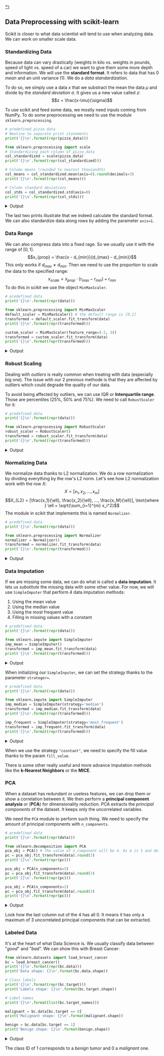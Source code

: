 [↰](../note.md)

## Data Preprocessing with scikit-learn
Scikit is closer to what data scientist will tend to use when analyzing data. We can work on smaller scale data.

### Standardizing Data
Because data can vary drastically (weights in kilo vs. weights in pounds, speed of light vs. speed of a car) we want to give them some more depth and information. We will use the **standard format**. It refers to data that has 0 *mean* and an unit variance (1). We do a *data standardization*.

To do so, we simply use a data $x$ that we substract the mean the data $\mu$ and divide by the *standard deviation* $\sigma$. It gives us a new value called $z$:
$$z = \frac{x-\mu}{\sigma}$$

To use scikit and feed some data, we mostly need inputs coming from NumPy. To do some preprocessing we need to use the module `sklearn.preprocessing`.

```python
# predefined pizza data
# Newline to separate print statements
print('{}\n'.format(repr(pizza_data)))

from sklearn.preprocessing import scale
# Standardizing each column of pizza_data
col_standardized = scale(pizza_data)
print('{}\n'.format(repr(col_standardized)))

# Column means (rounded to nearest thousandth)
col_means = col_standardized.mean(axis=0).round(decimals=3)
print('{}\n'.format(repr(col_means)))

# Column standard deviations
col_stds = col_standardized.std(axis=0)
print('{}\n'.format(repr(col_stds)))
```

<details>
<summary>Output</summary>
<br>

```
array([[2100,   10,  800],
       [2500,   11,  850],
       [1800,   10,  760],
       [2000,   12,  800],
       [2300,   11,  810]])

array([[-0.16552118, -1.06904497, -0.1393466 ],
       [ 1.4896906 ,  0.26726124,  1.60248593],
       [-1.40693001, -1.06904497, -1.53281263],
       [-0.57932412,  1.60356745, -0.1393466 ],
       [ 0.66208471,  0.26726124,  0.2090199 ]])

array([ 0., -0.,  0.])

array([1., 1., 1.])
```
</details>

The last two prints illustrate that we indeed calculate the standard format. We can also standardize data along rows by adding the parameter `axis=1`.

### Data Range
We can also compress data into a fixed rage. So we usually use it with the range of $[0, 1]$.
$$x_{prop} = \frac{x - d_{min}}{d_{max} - d_{min}}$$
This only works if $d_{max} \neq d_{min}$. Then we need to use the proportion to scale the data to the specified range:
$$x_{scale} = x_{prop} \cdot (r_{max} - r_{min}) + r_{min}$$
To do this in scikit we use the object `MinMaxScaler`.

```python
# predefined data
print('{}\n'.format(repr(data)))

from sklearn.preprocessing import MinMaxScaler
default_scaler = MinMaxScaler() # the default range is [0,1]
transformed = default_scaler.fit_transform(data)
print('{}\n'.format(repr(transformed)))

custom_scaler = MinMaxScaler(feature_range=(-2, 3))
transformed = custom_scaler.fit_transform(data)
print('{}\n'.format(repr(transformed)))
```

<details>
<summary>Output</summary>
<br>

```
array([[ 1.2,  3.2],
       [-0.3, -1.2],
       [ 6.5, 10.1],
       [ 2.2, -8.4]])

array([[0.22058824, 0.62702703],
       [0.        , 0.38918919],
       [1.        , 1.        ],
       [0.36764706, 0.        ]])

array([[-0.89705882,  1.13513514],
       [-2.        , -0.05405405],
       [ 3.        ,  3.        ],
       [-0.16176471, -2.        ]])
```
</details>

### Robust Scaling
Dealing with *outliers* is really common when treating with data (especially big one). The issue with our 2 previous methode is that they are affected by outliers which could degrade the quality of our data.

To avoid being affected by outliers, we can use IQR or **Interquartile range**. Those are percentiles (25%, 50% and 75%). We need to call `RobustScaler` for it:
```python
# predefined data
print('{}\n'.format(repr(data)))

from sklearn.preprocessing import RobustScaler
robust_scaler = RobustScaler()
transformed = robust_scaler.fit_transform(data)
print('{}\n'.format(repr(transformed)))
```
<details>
<summary>Output</summary>
<br>

```
array([[ 1.2,  2.3],
       [ 2.1,  4.2],
       [-1.9,  3.1],
       [-2.5,  2.5],
       [ 0.8,  3. ],
       [ 6.3,  2.1],
       [-1.5,  2.7],
       [ 1.4,  2.9],
       [ 1.8,  3.2]])

array([[ 0.        , -1.        ],
       [ 0.27272727,  2.16666667],
       [-0.93939394,  0.33333333],
       [-1.12121212, -0.66666667],
       [-0.12121212,  0.16666667],
       [ 1.54545455, -1.33333333],
       [-0.81818182, -0.33333333],
       [ 0.06060606,  0.        ],
       [ 0.18181818,  0.5       ]])
```
</details>

### Normalizing Data
We normalize data thanks to L2 normalization. We do a row normalization by dividing everything by the row's L2 norm. Let's see how L2 normalization work with the row $X$:
$$X = [x_1, x_2, ..., x_m]$$
$$X_{L2} = [\frac{x_1}{\ell}, \frac{x_2}{\ell}, ..., \frac{x_M}{\ell}], \text{where } \ell = \sqrt{\sum_{i=1}^{m} x_i^2}$$
The module in scikit that implements this is named `Normalizer`.
```python
# predefined data
print('{}\n'.format(repr(data)))

from sklearn.preprocessing import Normalizer
normalizer = Normalizer()
transformed = normalizer.fit_transform(data)
print('{}\n'.format(repr(transformed)))
```

<details>
<summary>Output</summary>
<br>

```
array([[4, 1, 2, 2],
       [3, 4, 0, 0],
       [7, 5, 9, 2]])

array([[0.8       , 0.2       , 0.4       , 0.4       ],
       [0.6       , 0.8       , 0.        , 0.        ],
       [0.55513611, 0.39652579, 0.71374643, 0.15861032]])
```
</details>

### Data Imputation
If we are missing some data, we can do what is called a **data imputation**. It lets us *substitute* the missing data with some other value. For now, we will use `SimpleImputer` that perform 4 data imputation methods:
1. Using the mean value
2. Using the median value
3. Using the most frequent value
4. Filling in missing values with a constant

```python
# predefined data
print('{}\n'.format(repr(data)))

from sklearn.impute import SimpleImputer
imp_mean = SimpleImputer()
transformed = imp_mean.fit_transform(data)
print('{}\n'.format(repr(transformed)))
```
<details>
<summary>Output</summary>
<br>

```
array([[ 1.,  2., nan,  2.],
       [ 5., nan,  1.,  2.],
       [ 4., nan,  3., nan],
       [ 5.,  6.,  8.,  1.],
       [nan,  7., nan,  0.]])

array([[1.  , 2.  , 4.  , 2.  ],
       [5.  , 5.  , 1.  , 2.  ],
       [4.  , 5.  , 3.  , 1.25],
       [5.  , 6.  , 8.  , 1.  ],
       [3.75, 7.  , 4.  , 0.  ]])
```
</details>

When initializing our `SimpleInputer`, we can set the strategy thanks to the parameter `strateger=`. 

```python
# predefined data
print('{}\n'.format(repr(data)))

from sklearn.impute import SimpleImputer
imp_median = SimpleImputer(strategy='median')
transformed = imp_median.fit_transform(data)
print('{}\n'.format(repr(transformed)))

imp_frequent = SimpleImputer(strategy='most_frequent')
transformed = imp_frequent.fit_transform(data)
print('{}\n'.format(repr(transformed)))
```

<details>
<summary>Output</summary>
<br>

```
array([[ 1.,  2., nan,  2.],
       [ 5., nan,  1.,  2.],
       [ 4., nan,  3., nan],
       [ 5.,  6.,  8.,  1.],
       [nan,  7., nan,  0.]])

array([[1. , 2. , 3. , 2. ],
       [5. , 6. , 1. , 2. ],
       [4. , 6. , 3. , 1.5],
       [5. , 6. , 8. , 1. ],
       [4.5, 7. , 3. , 0. ]])

array([[1., 2., 1., 2.],
       [5., 2., 1., 2.],
       [4., 2., 3., 2.],
       [5., 6., 8., 1.],
       [5., 7., 1., 0.]])
```
</details>

When we use the strategy `"cosntant"`, we need to specify the fill value thanks to the param `fill_value`.

There is some other really useful and more advance imputation methods like the **k-Nearest Neighbors** or the **MICE**.

### PCA

When a dataset has redundant or useless features, we can drop them or show a correlation between it. We then perform a **principal component analysis** or (**PCA**) for dimensionality reduction. PCA extracts the *principal components* of the dataset. It keeps only the uncorrelated variables. 

We need the `PCA` module to perform such thing. We need to specify the amount of principal components with `n_components`.

```python
# predefined data
print('{}\n'.format(repr(data)))

from sklearn.decomposition import PCA
pca_obj = PCA() # The value of n_component will be 4. As m is 5 and default is always m-1
pc = pca_obj.fit_transform(data).round(3)
print('{}\n'.format(repr(pc)))

pca_obj = PCA(n_components=3)
pc = pca_obj.fit_transform(data).round(3)
print('{}\n'.format(repr(pc)))

pca_obj = PCA(n_components=2)
pc = pca_obj.fit_transform(data).round(3)
print('{}\n'.format(repr(pc)))
```

<details>
<summary>Output</summary>
<br>

```
array([[ 1.5,  3. ,  9. , -0.5,  1. ],
       [ 2.2,  4.3,  3.5,  0.6,  2.7],
       [ 3. ,  6.1,  1.1,  1.2,  4.2],
       [ 8. , 16. ,  7.7, -1. ,  7.1]])

array([[-4.8600e+00,  4.6300e+00, -4.7000e-02,  0.0000e+00],
       [-3.7990e+00, -1.3180e+00,  1.2700e-01,  0.0000e+00],
       [-1.8630e+00, -4.2260e+00, -8.9000e-02,  0.0000e+00],
       [ 1.0522e+01,  9.1400e-01,  9.0000e-03,  0.0000e+00]])

array([[-4.8600e+00,  4.6300e+00, -4.7000e-02],
       [-3.7990e+00, -1.3180e+00,  1.2700e-01],
       [-1.8630e+00, -4.2260e+00, -8.9000e-02],
       [ 1.0522e+01,  9.1400e-01,  9.0000e-03]])

array([[-4.86 ,  4.63 ],
       [-3.799, -1.318],
       [-1.863, -4.226],
       [10.522,  0.914]])
```
</details>

Look how the last column out of the 4 has all 0. It means it has only a maximum of 3 uncorrelated principal components that can be extracted.

### Labeled Data

It's at the heart of what Data Science is. We usually classify data between "*good*" and "*bad*". We can show this with Breast Cancer:
```python
from sklearn.datasets import load_breast_cancer
bc = load_breast_cancer()
print('{}\n'.format(repr(bc.data)))
print('Data shape: {}\n'.format(bc.data.shape))

# Class labels
print('{}\n'.format(repr(bc.target)))
print('Labels shape: {}\n'.format(bc.target.shape))

# Label names
print('{}\n'.format(list(bc.target_names)))

malignant = bc.data[bc.target == 0]
print('Malignant shape: {}\n'.format(malignant.shape))

benign = bc.data[bc.target == 1]
print('Benign shape: {}\n'.format(benign.shape))
```

<details>
<summary>Output</summary>
<br>

```
array([[1.799e+01, 1.038e+01, 1.228e+02, ..., 2.654e-01, 4.601e-01,
        1.189e-01],
       [2.057e+01, 1.777e+01, 1.329e+02, ..., 1.860e-01, 2.750e-01,
        8.902e-02],
       [1.969e+01, 2.125e+01, 1.300e+02, ..., 2.430e-01, 3.613e-01,
        8.758e-02],
       ...,
       [1.660e+01, 2.808e+01, 1.083e+02, ..., 1.418e-01, 2.218e-01,
        7.820e-02],
       [2.060e+01, 2.933e+01, 1.401e+02, ..., 2.650e-01, 4.087e-01,
        1.240e-01],
       [7.760e+00, 2.454e+01, 4.792e+01, ..., 0.000e+00, 2.871e-01,
        7.039e-02]])

Data shape: (569, 30)

array([0, 0, 0, 0, 0, 0, 0, 0, 0, 0, 0, 0, 0, 0, 0, 0, 0, 0, 0, 1, 1, 1,
       0, 0, 0, 0, 0, 0, 0, 0, 0, 0, 0, 0, 0, 0, 0, 1, 0, 0, 0, 0, 0, 0,
       0, 0, 1, 0, 1, 1, 1, 1, 1, 0, 0, 1, 0, 0, 1, 1, 1, 1, 0, 1, 0, 0,
       1, 1, 1, 1, 0, 1, 0, 0, 1, 0, 1, 0, 0, 1, 1, 1, 0, 0, 1, 0, 0, 0,
       1, 1, 1, 0, 1, 1, 0, 0, 1, 1, 1, 0, 0, 1, 1, 1, 1, 0, 1, 1, 0, 1,
       1, 1, 1, 1, 1, 1, 1, 0, 0, 0, 1, 0, 0, 1, 1, 1, 0, 0, 1, 0, 1, 0,
       0, 1, 0, 0, 1, 1, 0, 1, 1, 0, 1, 1, 1, 1, 0, 1, 1, 1, 1, 1, 1, 1,
       1, 1, 0, 1, 1, 1, 1, 0, 0, 1, 0, 1, 1, 0, 0, 1, 1, 0, 0, 1, 1, 1,
       1, 0, 1, 1, 0, 0, 0, 1, 0, 1, 0, 1, 1, 1, 0, 1, 1, 0, 0, 1, 0, 0,
       0, 0, 1, 0, 0, 0, 1, 0, 1, 0, 1, 1, 0, 1, 0, 0, 0, 0, 1, 1, 0, 0,
       1, 1, 1, 0, 1, 1, 1, 1, 1, 0, 0, 1, 1, 0, 1, 1, 0, 0, 1, 0, 1, 1,
       1, 1, 0, 1, 1, 1, 1, 1, 0, 1, 0, 0, 0, 0, 0, 0, 0, 0, 0, 0, 0, 0,
       0, 0, 1, 1, 1, 1, 1, 1, 0, 1, 0, 1, 1, 0, 1, 1, 0, 1, 0, 0, 1, 1,
       1, 1, 1, 1, 1, 1, 1, 1, 1, 1, 1, 0, 1, 1, 0, 1, 0, 1, 1, 1, 1, 1,
       1, 1, 1, 1, 1, 1, 1, 1, 1, 0, 1, 1, 1, 0, 1, 0, 1, 1, 1, 1, 0, 0,
       0, 1, 1, 1, 1, 0, 1, 0, 1, 0, 1, 1, 1, 0, 1, 1, 1, 1, 1, 1, 1, 0,
       0, 0, 1, 1, 1, 1, 1, 1, 1, 1, 1, 1, 1, 0, 0, 1, 0, 0, 0, 1, 0, 0,
       1, 1, 1, 1, 1, 0, 1, 1, 1, 1, 1, 0, 1, 1, 1, 0, 1, 1, 0, 0, 1, 1,
       1, 1, 1, 1, 0, 1, 1, 1, 1, 1, 1, 1, 0, 1, 1, 1, 1, 1, 0, 1, 1, 0,
       1, 1, 1, 1, 1, 1, 1, 1, 1, 1, 1, 1, 0, 1, 0, 0, 1, 0, 1, 1, 1, 1,
       1, 0, 1, 1, 0, 1, 0, 1, 1, 0, 1, 0, 1, 1, 1, 1, 1, 1, 1, 1, 0, 0,
       1, 1, 1, 1, 1, 1, 0, 1, 1, 1, 1, 1, 1, 1, 1, 1, 1, 0, 1, 1, 1, 1,
       1, 1, 1, 0, 1, 0, 1, 1, 0, 1, 1, 1, 1, 1, 0, 0, 1, 0, 1, 0, 1, 1,
       1, 1, 1, 0, 1, 1, 0, 1, 0, 1, 0, 0, 1, 1, 1, 0, 1, 1, 1, 1, 1, 1,
       1, 1, 1, 1, 1, 0, 1, 0, 0, 1, 1, 1, 1, 1, 1, 1, 1, 1, 1, 1, 1, 1,
       1, 1, 1, 1, 1, 1, 1, 1, 1, 1, 1, 1, 0, 0, 0, 0, 0, 0, 1])

Labels shape: (569,)

['malignant', 'benign']

Malignant shape: (212, 30)

Benign shape: (357, 30)
```
</details>

The class ID of 1 corresponds to a *benign* tumor and 0 a *malignant* one.
